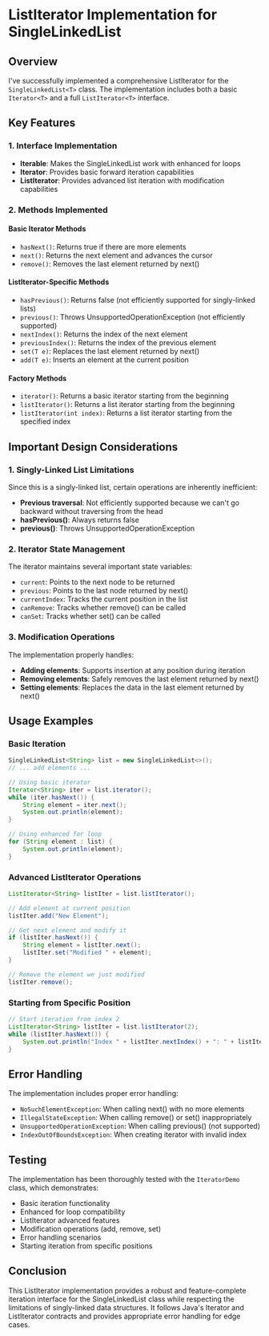 # ListIterator Implementation for SingleLinkedList

## Overview
I've successfully implemented a comprehensive ListIterator for the `SingleLinkedList<T>` class. The implementation includes both a basic `Iterator<T>` and a full `ListIterator<T>` interface.

## Key Features

### 1. Interface Implementation
- **Iterable<T>**: Makes the SingleLinkedList work with enhanced for loops
- **Iterator<T>**: Provides basic forward iteration capabilities
- **ListIterator<T>**: Provides advanced list iteration with modification capabilities

### 2. Methods Implemented

#### Basic Iterator Methods
- `hasNext()`: Returns true if there are more elements
- `next()`: Returns the next element and advances the cursor
- `remove()`: Removes the last element returned by next()

#### ListIterator-Specific Methods
- `hasPrevious()`: Returns false (not efficiently supported for singly-linked lists)
- `previous()`: Throws UnsupportedOperationException (not efficiently supported)
- `nextIndex()`: Returns the index of the next element
- `previousIndex()`: Returns the index of the previous element
- `set(T e)`: Replaces the last element returned by next()
- `add(T e)`: Inserts an element at the current position

#### Factory Methods
- `iterator()`: Returns a basic iterator starting from the beginning
- `listIterator()`: Returns a list iterator starting from the beginning
- `listIterator(int index)`: Returns a list iterator starting from the specified index

## Important Design Considerations

### 1. Singly-Linked List Limitations
Since this is a singly-linked list, certain operations are inherently inefficient:
- **Previous traversal**: Not efficiently supported because we can't go backward without traversing from the head
- **hasPrevious()**: Always returns false
- **previous()**: Throws UnsupportedOperationException

### 2. Iterator State Management
The iterator maintains several important state variables:
- `current`: Points to the next node to be returned
- `previous`: Points to the last node returned by next()
- `currentIndex`: Tracks the current position in the list
- `canRemove`: Tracks whether remove() can be called
- `canSet`: Tracks whether set() can be called

### 3. Modification Operations
The implementation properly handles:
- **Adding elements**: Supports insertion at any position during iteration
- **Removing elements**: Safely removes the last element returned by next()
- **Setting elements**: Replaces the data in the last element returned by next()

## Usage Examples

### Basic Iteration
```java
SingleLinkedList<String> list = new SingleLinkedList<>();
// ... add elements ...

// Using basic iterator
Iterator<String> iter = list.iterator();
while (iter.hasNext()) {
    String element = iter.next();
    System.out.println(element);
}

// Using enhanced for loop
for (String element : list) {
    System.out.println(element);
}
```

### Advanced ListIterator Operations
```java
ListIterator<String> listIter = list.listIterator();

// Add element at current position
listIter.add("New Element");

// Get next element and modify it
if (listIter.hasNext()) {
    String element = listIter.next();
    listIter.set("Modified " + element);
}

// Remove the element we just modified
listIter.remove();
```

### Starting from Specific Position
```java
// Start iteration from index 2
ListIterator<String> listIter = list.listIterator(2);
while (listIter.hasNext()) {
    System.out.println("Index " + listIter.nextIndex() + ": " + listIter.next());
}
```

## Error Handling
The implementation includes proper error handling:
- `NoSuchElementException`: When calling next() with no more elements
- `IllegalStateException`: When calling remove() or set() inappropriately
- `UnsupportedOperationException`: When calling previous() (not supported)
- `IndexOutOfBoundsException`: When creating iterator with invalid index

## Testing
The implementation has been thoroughly tested with the `IteratorDemo` class, which demonstrates:
- Basic iteration functionality
- Enhanced for loop compatibility
- ListIterator advanced features
- Modification operations (add, remove, set)
- Error handling scenarios
- Starting iteration from specific positions

## Conclusion
This ListIterator implementation provides a robust and feature-complete iteration interface for the SingleLinkedList class while respecting the limitations of singly-linked data structures. It follows Java's Iterator and ListIterator contracts and provides appropriate error handling for edge cases.